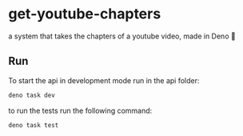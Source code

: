 # get-youtube-chapters

a system that takes the chapters of a youtube video, made in Deno 🚀

## Run

To start the api in development mode run in the api folder:

```bash
deno task dev
```

to run the tests run the following command:

```bash
deno task test
```
